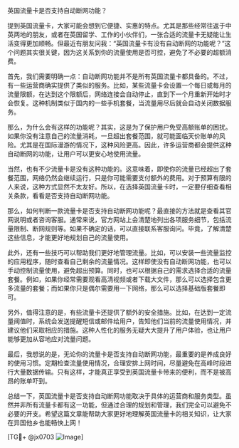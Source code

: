 英国流量卡是否支持自动断网功能？

提到英国流量卡，大家可能会想到它便捷、实惠的特点。尤其是那些经常往返于中英两地的朋友，或者在英国留学、工作的小伙伴们，一张合适的流量卡无疑能让生活变得更加顺畅。但最近有朋友问我：“英国流量卡有没有自动断网的功能呢？”这个问题其实很关键，因为这关系到你的流量使用是否可控，避免了不必要的超额消费。

首先，我们需要明确一点：自动断网功能并不是所有英国流量卡都具备的。不过，有一些运营商确实提供了类似的服务。比如，某些流量卡会设置一个每日或每月的流量限额，在达到这个限额后，网络连接会自动停止，直到下一个月重新开始时才会恢复。这种机制类似于国内的一些手机套餐，当流量用尽后就会自动关闭数据服务。

那么，为什么会有这样的功能呢？其实，这是为了保护用户免受高额账单的困扰。如果你没有注意自己的流量消耗，一旦超出套餐范围，就可能面临天价账单的风险。尤其是在国际漫游的情况下，这种风险更高。因此，许多运营商都会提供这种自动断网的功能，让用户可以更安心地使用流量。

当然，也有不少流量卡是没有这种功能的。这意味着，即使你的流量已经超出了套餐范围，网络仍然会继续运行，只是你可能需要支付额外的费用。对于预算有限的人来说，这种方式显然不太友好。所以，在选择英国流量卡时，一定要仔细查看相关条款，看看是否支持自动断网功能。

那么，如何判断一款流量卡是否支持自动断网功能呢？最直接的方法就是查看其官网说明或者咨询客服。通常来说，官方网站上会清楚地列出各项服务细节，包括流量限制、断网规则等。如果不确定的话，可以直接联系客服询问。毕竟，了解清楚这些信息，才能更好地规划自己的流量使用。

此外，还有一些技巧可以帮助我们更好地管理流量。比如，可以安装一些流量监控的应用程序，随时查看自己剩余的流量情况。这样即使没有自动断网功能，也可以手动控制流量使用，避免超出预算。同时，也可以根据自己的需求选择合适的流量套餐。例如，如果你经常需要观看高清视频或者下载大文件，那么可以选择包含更多流量的套餐；而如果你只是偶尔需要用一下网络，那么可以选择基础版套餐即可。

另外，值得注意的是，有些流量卡还提供了额外的安全措施。比如，在达到一定流量阈值时，系统会发送提醒短信或邮件给用户，告知他们当前的流量使用情况，并建议他们采取相应的措施。这种人性化的服务无疑大大提升了用户体验，也让用户能够更加从容地应对流量问题。

最后，我想说的是，无论你的流量卡是否支持自动断网功能，最重要的是养成良好的使用习惯。定期检查流量使用情况，合理安排上网时间，尽量避免在高峰时段进行大量数据传输。只有这样，才能真正享受到英国流量卡带来的便利，而不是被高昂的账单吓到。

总结一下，英国流量卡是否支持自动断网功能取决于具体的运营商和服务类型。虽然并非所有流量卡都有这一功能，但通过合理的规划和管理，我们完全可以避免不必要的开支。希望这篇文章能帮助大家更好地理解英国流量卡的相关知识，让大家在异国他乡也能畅快上网！

[TG💪+ @jx0703 ![Image](https://github.com/user-attachments/assets/dbca1d08-cadb-493c-b0ec-ad6f7a83f270)]